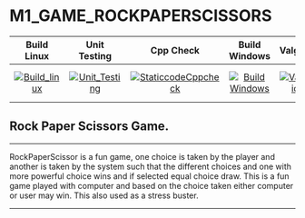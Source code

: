 # M1_GAME_ROCKPAPERSCISSORS

| Build Linux | Unit Testing | Cpp Check | Build Windows | Valgrid | Codacy | Code Quality Score | Code Grade |
| :---------: | :----------: | :-------: | :-----------: | :-----: | :----: | :----------------: | :--------: | 
| [![Build_linux](https://github.com/Nikitha5399/M1_GAME_ROCKPAPERSCISSORS/actions/workflows/build_linux.yml/badge.svg)](https://github.com/Nikitha5399/M1_GAME_ROCKPAPERSCISSORS/actions/workflows/build_linux.yml) | [![Unit_Testing](https://github.com/Nikitha5399/M1_GAME_ROCKPAPERSCISSORS/actions/workflows/unit_testing.yml/badge.svg)](https://github.com/Nikitha5399/M1_GAME_ROCKPAPERSCISSORS/actions/workflows/unit_testing.yml) | [![StaticcodeCppcheck](https://github.com/Nikitha5399/M1_GAME_ROCKPAPERSCISSORS/actions/workflows/cppcheck.yml/badge.svg)](https://github.com/Nikitha5399/M1_GAME_ROCKPAPERSCISSORS/actions/workflows/cppcheck.yml) | [![Build Windows](https://github.com/Nikitha5399/M1_GAME_ROCKPAPERSCISSORS/actions/workflows/build_windows.yml/badge.svg)](https://github.com/Nikitha5399/M1_GAME_ROCKPAPERSCISSORS/actions/workflows/build_windows.yml) | [![Valgrid](https://github.com/Nikitha5399/M1_GAME_ROCKPAPERSCISSORS/actions/workflows/Valgrid.yml/badge.svg)](https://github.com/Nikitha5399/M1_GAME_ROCKPAPERSCISSORS/actions/workflows/Valgrid.yml) | [![Codacy Badge](https://api.codacy.com/project/badge/Grade/a21b962c9d0c48edb86672fad6f5ad92)](https://app.codacy.com/gh/Nikitha5399/M1_GAME_ROCKPAPERSCISSORS?utm_source=github.com&utm_medium=referral&utm_content=Nikitha5399/M1_GAME_ROCKPAPERSCISSORS&utm_campaign=Badge_Grade_Settings) | ![Code Quality Score] (https://api.codiga.io/project/30024/score/svg) |  ![Code Grade](https://api.codiga.io/project/30024/status/svg)                                                                                                                                                                                                                                                                                                                                                                                                                                                                                                                                                                                                                                                     

## Rock Paper Scissors Game.

---

RockPaperScissor is a fun game, one choice is taken by the player and another is taken by the system such that the different choices and one with more powerful choice wins and if selected equal choice draw. This is a fun game played with computer and based on the choice taken either computer or user may win. This also used as a stress buster. 

---
